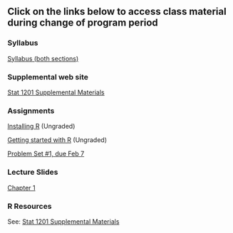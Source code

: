 ## Click on the links below to access class material during change of program period

### Syllabus

[Syllabus (both sections)](Syllabus.md)

### Supplemental web site

[Stat 1201 Supplemental Materials](https://jtr13.github.io/1201/)

### Assignments

[Installing R](https://jtr13.github.io/1201/index.html#installing-r) (Ungraded)

[Getting started with R](https://jtr13.github.io/1201/index.html#getting-started-with-r) (Ungraded)

[Problem Set #1, due Feb 7](PSet1.md)

### Lecture Slides

[Chapter 1](Chap1slides.pdf)

### R Resources

See: [Stat 1201 Supplemental Materials](https://jtr13.github.io/1201/)

